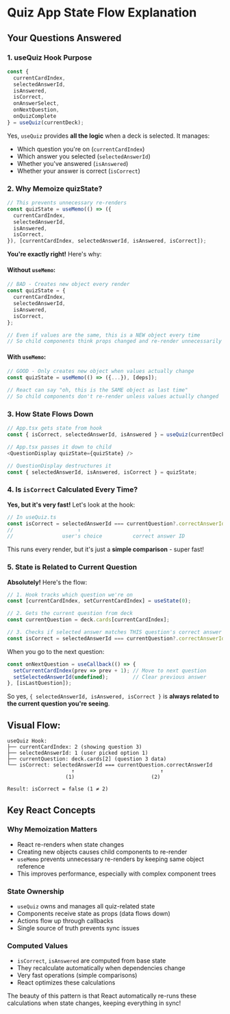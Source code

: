 # Quiz App State Flow Explanation

## Your Questions Answered

### 1. **useQuiz Hook Purpose**

```typescript
const {
  currentCardIndex,
  selectedAnswerId, 
  isAnswered,
  isCorrect,
  onAnswerSelect,
  onNextQuestion,
  onQuizComplete
} = useQuiz(currentDeck);
```

Yes, `useQuiz` provides **all the logic** when a deck is selected. It manages:
- Which question you're on (`currentCardIndex`)
- Which answer you selected (`selectedAnswerId`) 
- Whether you've answered (`isAnswered`)
- Whether your answer is correct (`isCorrect`)

### 2. **Why Memoize quizState?**

```typescript
// This prevents unnecessary re-renders
const quizState = useMemo(() => ({
  currentCardIndex,
  selectedAnswerId,
  isAnswered,
  isCorrect,
}), [currentCardIndex, selectedAnswerId, isAnswered, isCorrect]);
```

**You're exactly right!** Here's why:

#### Without `useMemo`:
```typescript
// BAD - Creates new object every render
const quizState = {
  currentCardIndex,
  selectedAnswerId, 
  isAnswered,
  isCorrect,
};

// Even if values are the same, this is a NEW object every time
// So child components think props changed and re-render unnecessarily
```

#### With `useMemo`:
```typescript
// GOOD - Only creates new object when values actually change
const quizState = useMemo(() => ({...}), [deps]);

// React can say "oh, this is the SAME object as last time"
// So child components don't re-render unless values actually changed
```

### 3. **How State Flows Down**

```typescript
// App.tsx gets state from hook
const { isCorrect, selectedAnswerId, isAnswered } = useQuiz(currentDeck);

// App.tsx passes it down to child
<QuestionDisplay quizState={quizState} />

// QuestionDisplay destructures it
const { selectedAnswerId, isAnswered, isCorrect } = quizState;
```

### 4. **Is `isCorrect` Calculated Every Time?**

**Yes, but it's very fast!** Let's look at the hook:

```typescript
// In useQuiz.ts
const isCorrect = selectedAnswerId === currentQuestion?.correctAnswerId;
//                     ↑                      ↑
//                user's choice          correct answer ID
```

This runs every render, but it's just a **simple comparison** - super fast!

### 5. **State is Related to Current Question**

**Absolutely!** Here's the flow:

```typescript
// 1. Hook tracks which question we're on
const [currentCardIndex, setCurrentCardIndex] = useState(0);

// 2. Gets the current question from deck
const currentQuestion = deck.cards[currentCardIndex]; 

// 3. Checks if selected answer matches THIS question's correct answer
const isCorrect = selectedAnswerId === currentQuestion?.correctAnswerId;
```

When you go to the next question:
```typescript
const onNextQuestion = useCallback(() => {
  setCurrentCardIndex(prev => prev + 1); // Move to next question
  setSelectedAnswerId(undefined);        // Clear previous answer
}, [isLastQuestion]);
```

So yes, `{ selectedAnswerId, isAnswered, isCorrect }` is **always related to the current question you're seeing**.

## Visual Flow:

```
useQuiz Hook:
├── currentCardIndex: 2 (showing question 3)
├── selectedAnswerId: 1 (user picked option 1)
├── currentQuestion: deck.cards[2] (question 3 data)
└── isCorrect: selectedAnswerId === currentQuestion.correctAnswerId
                     ↑                            ↑
                   (1)                         (2) 
                                        
Result: isCorrect = false (1 ≠ 2)
```

## Key React Concepts

### Why Memoization Matters
- React re-renders when state changes
- Creating new objects causes child components to re-render
- `useMemo` prevents unnecessary re-renders by keeping same object reference
- This improves performance, especially with complex component trees

### State Ownership
- `useQuiz` owns and manages all quiz-related state
- Components receive state as props (data flows down)
- Actions flow up through callbacks
- Single source of truth prevents sync issues

### Computed Values
- `isCorrect`, `isAnswered` are computed from base state
- They recalculate automatically when dependencies change
- Very fast operations (simple comparisons)
- React optimizes these calculations

The beauty of this pattern is that React automatically re-runs these calculations when state changes, keeping everything in sync!
